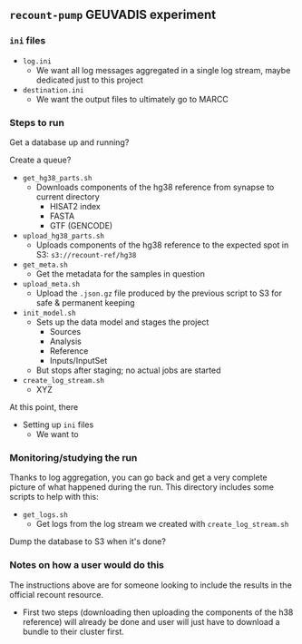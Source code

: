 ## `recount-pump` GEUVADIS experiment

### `ini` files

* `log.ini`
    * We want all log messages aggregated in a single log stream, maybe dedicated just to this project
* `destination.ini`
    * We want the output files to ultimately go to MARCC

### Steps to run

Get a database up and running?

Create a queue?

* `get_hg38_parts.sh`
    * Downloads components of the hg38 reference from synapse to current directory
        * HISAT2 index
        * FASTA
        * GTF (GENCODE)
* `upload_hg38_parts.sh`
    * Uploads components of the hg38 reference to the expected spot in S3: `s3://recount-ref/hg38`
* `get_meta.sh`
    * Get the metadata for the samples in question
* `upload_meta.sh`
    * Upload the `.json.gz` file produced by the previous script to S3 for safe & permanent keeping
* `init_model.sh`
    * Sets up the data model and stages the project
        * Sources
        * Analysis
        * Reference
        * Inputs/InputSet
    * But stops after staging; no actual jobs are started
* `create_log_stream.sh`
    * XYZ

At this point, there 

* Setting up `ini` files
    * We want to 

### Monitoring/studying the run

Thanks to log aggregation, you can go back and get a very complete picture of what happened during the run.  This directory includes some scripts to help with this:

* `get_logs.sh`
    * Get logs from the log stream we created with `create_log_stream.sh`

Dump the database to S3 when it's done?

### Notes on how a user would do this

The instructions above are for someone looking to include the results in the official recount resource.

* First two steps (downloading then uploading the components of the h38 reference) will already be done and user will just have to download a bundle to their cluster first.